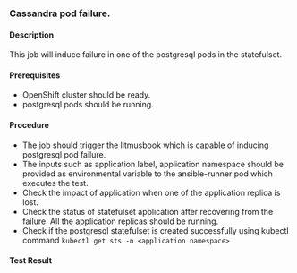 ### Cassandra pod failure.

#### Description

This job will induce failure in one of the postgresql pods in the statefulset. 

#### Prerequisites

- OpenShift cluster should be ready.
- postgresql pods should be running. 

#### Procedure

- The job should trigger the litmusbook which is capable of inducing postgresql pod failure.
- The inputs such as application label, application namespace should be provided as environmental variable to the ansible-runner pod which executes the test.
- Check the impact of application when one of the application replica is lost.
- Check the status of statefulset application after recovering from the failure. All the application replicas should be running.
- Check if the postgresql statefulset is created successfully using kubectl command `kubectl get sts -n <application namespace>`

#### Test Result

